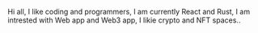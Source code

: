 Hi all, I like coding and programmers,
I am currently React and Rust,
I am intrested with Web app and Web3 app,
I likie crypto and NFT spaces..
